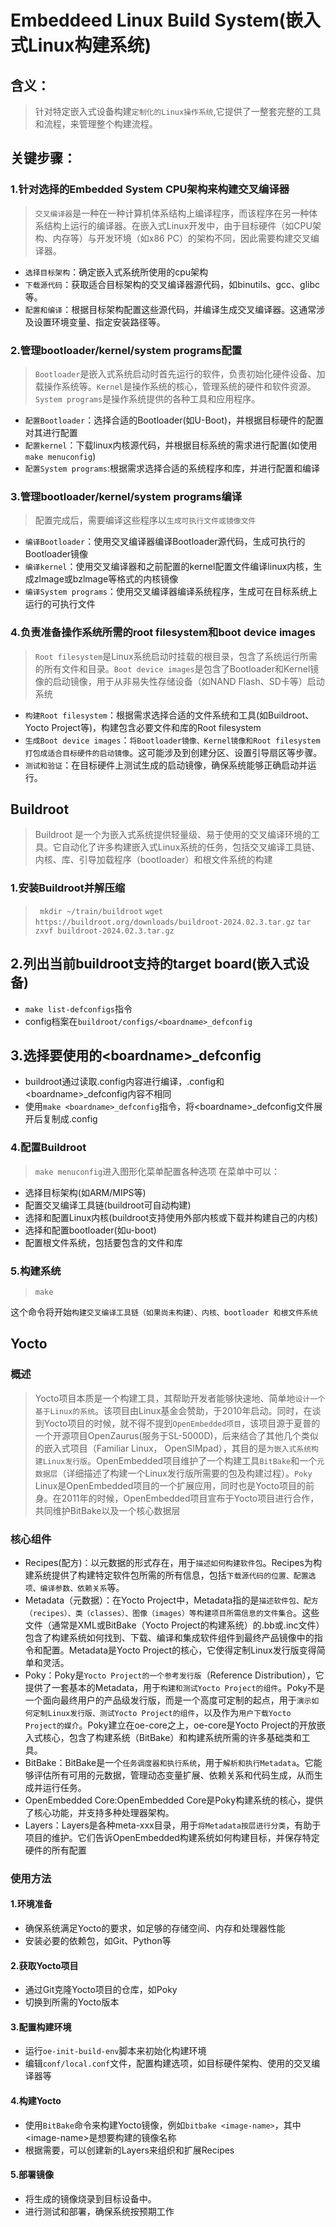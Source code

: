 # Embeddeed Linux Build System(嵌入式Linux构建系统)
## 含义：
> 针对特定嵌入式设备构建`定制化的Linux操作系统`,它提供了一整套完整的工具和流程，来管理整个构建流程。
## 关键步骤：
### 1.针对选择的Embedded System CPU架构来构建交叉编译器
> `交叉编译器`是一种在一种计算机体系结构上编译程序，而该程序在另一种体系结构上运行的编译器。在嵌入式Linux开发中，由于目标硬件（如CPU架构、内存等）与开发环境（如x86 PC）的架构不同，因此需要构建交叉编译器。
- `选择目标架构`：确定嵌入式系统所使用的cpu架构
- `下载源代码`：获取适合目标架构的交叉编译器源代码，如binutils、gcc、glibc等。
- `配置和编译`：根据目标架构配置这些源代码，并编译生成交叉编译器。这通常涉及设置环境变量、指定安装路径等。
### 2.管理bootloader/kernel/system programs配置
> `Bootloader`是嵌入式系统启动时首先运行的软件，负责初始化硬件设备、加载操作系统等。`Kernel`是操作系统的核心，管理系统的硬件和软件资源。`System programs`是操作系统提供的各种工具和应用程序。
- `配置Bootloader`：选择合适的Bootloader(如U-Boot)，并根据目标硬件的配置对其进行配置
- `配置kernel`：下载linux内核源代码，并根据目标系统的需求进行配置(如使用`make menuconfig`)
- `配置System programs`:根据需求选择合适的系统程序和库，并进行配置和编译
### 3.管理bootloader/kernel/system programs编译
> 配置完成后，需要编译这些程序以`生成可执行文件或镜像文件`
- `编译Bootloader`：使用交叉编译器编译Bootloader源代码，生成可执行的Bootloader镜像
- `编译kernel`：使用交叉编译器和之前配置的kernel配置文件编译linux内核，生成zlmage或bzlmage等格式的内核镜像
- `编译System programs`：使用交叉编译器编译系统程序，生成可在目标系统上运行的可执行文件
### 4.负责准备操作系统所需的root filesystem和boot device images
> `Root filesystem`是Linux系统启动时挂载的根目录，包含了系统运行所需的所有文件和目录。`Boot device images`是包含了Bootloader和Kernel镜像的启动镜像，用于从非易失性存储设备（如NAND Flash、SD卡等）启动系统
- `构建Root filesystem`：根据需求选择合适的文件系统和工具(如Buildroot、Yocto Project等)，构建包含必要文件和库的Root filesystem
- `生成Boot device images`：`将Bootloader镜像、Kernel镜像和Root filesystem打包成适合目标硬件的启动镜像`。这可能涉及到创建分区、设置引导扇区等步骤。
- `测试和验证`：在目标硬件上测试生成的启动镜像，确保系统能够正确启动并运行。
## Buildroot
> Buildroot 是一个为嵌入式系统提供轻量级、易于使用的交叉编译环境的工具。它自动化了许多构建嵌入式Linux系统的任务，包括交叉编译工具链、内核、库、引导加载程序（bootloader）和根文件系统的构建
### 1.安装Buildroot并解压缩
>` mkdir ~/train/buildroot`
`wget https://buildroot.org/downloads/buildroot-2024.02.3.tar.gz`
`tar zxvf buildroot-2024.02.3.tar.gz`
## 2.列出当前buildroot支持的target board(嵌入式设备)
- `make list-defconfigs`指令
- config档案在`buildroot/configs/<boardname>_defconfig`
## 3.选择要使用的\<boardname>_defconfig
- buildroot通过读取.config内容进行编译，.config和\<boardname>_defconfig内容不相同
- 使用`make <boardname>_defconfig`指令，将\<boardname>_defconfig文件展开后复制成.config
### 4.配置Buildroot
> `make menuconfig`进入图形化菜单配置各种选项
在菜单中可以：
- 选择目标架构(如ARM/MIPS等)
- 配置交叉编译工具链(buildroot可自动构建)
- 选择和配置Linux内核(buildroot支持使用外部内核或下载并构建自己的内核)
- 选择和配置bootloader(如u-boot)
- 配置根文件系统，包括要包含的文件和库
### 5.构建系统
> `make`

这个命令将开始`构建交叉编译工具链（如果尚未构建）、内核、bootloader 和根文件系统`
## Yocto
### 概述
> Yocto项目本质是一个构建工具，其帮助开发者能够快速地、简单地`设计一个基于Linux的系统`。该项目由Linux基金会赞助，于2010年启动。同时，在谈到Yocto项目的时候，就不得不提到`OpenEmbedded项目`，该项目源于夏普的一个开源项目OpenZaurus(服务于SL-5000D)，后来结合了其他几个类似的嵌入式项目（Familiar Linux， OpenSIMpad），其目的是`为嵌入式系统构建Linux发行版`。OpenEmbedded项目维护了一个构建工具`BitBake`和一个`元数据层`（详细描述了构建一个Linux发行版所需要的包及构建过程）。`Poky` Linux是OpenEmbedded项目的一个扩展应用，同时也是Yocto项目的前身。在2011年的时候，OpenEmbedded项目宣布于Yocto项目进行合作，共同维护BitBake以及一个核心数据层
### 核心组件
- Recipes(配方)：以元数据的形式存在，用于`描述如何构建软件包`。Recipes为构建系统提供了构建特定软件包所需的所有信息，包括`下载源代码的位置、配置选项、编译参数、依赖关系`等。
- Metadata（元数据）：在Yocto Project中，Metadata指的是`描述软件包、配方（recipes）、类（classes）、图像（images）等构建项目所需信息的文件集合`。这些文件（通常是XML或BitBake（Yocto Project的构建系统）的.bb或.inc文件）包含了构建系统如何找到、下载、编译和集成软件组件到最终产品镜像中的指令和配置。Metadata是Yocto Project的核心，它使得定制Linux发行版变得简单和灵活。
- Poky：Poky是`Yocto Project的一个参考发行版`（Reference Distribution），它提供了一套基本的Metadata，用于`构建和测试Yocto Project的组件`。Poky不是一个面向最终用户的产品级发行版，而是一个高度可定制的起点，用于`演示如何定制Linux发行版、测试Yocto Project的组件`，以及作为`用户下载Yocto Project的媒介`。Poky建立在oe-core之上，oe-core是Yocto Project的开放嵌入式核心，包含了构建系统（BitBake）和构建系统所需的许多基础类和工具。
- BitBake：BitBake是一个`任务调度器和执行系统`，用于`解析和执行Metadata`。它能够评估所有可用的元数据，管理动态变量扩展、依赖关系和代码生成，从而生成并运行任务。
- OpenEmbedded Core:OpenEmbedded Core是Poky构建系统的核心，提供了核心功能，并支持多种处理器架构。
- Layers：Layers是各种meta-xxx目录，用于`将Metadata按层进行分类`，有助于项目的维护。它们告诉OpenEmbedded构建系统如何构建目标，并保存特定硬件的所有配置
### 使用方法
#### 1.环境准备
- 确保系统满足Yocto的要求，如足够的存储空间、内存和处理器性能
- 安装必要的依赖包，如Git、Python等
#### 2.获取Yocto项目
- 通过Git克隆Yocto项目的仓库，如Poky
- 切换到所需的Yocto版本
#### 3.配置构建环境
- 运行`oe-init-build-env`脚本来初始化构建环境
- 编辑`conf/local.conf`文件，配置构建选项，如目标硬件架构、使用的交叉编译器等
#### 4.构建Yocto
- 使用`BitBake`命令来构建Yocto镜像，例如`bitbake <image-name>`，其中\<image-name>是想要构建的镜像名称
- 根据需要，可以创建新的Layers来组织和扩展Recipes
#### 5.部署镜像
- 将生成的镜像烧录到目标设备中。
- 进行测试和部署，确保系统按预期工作

